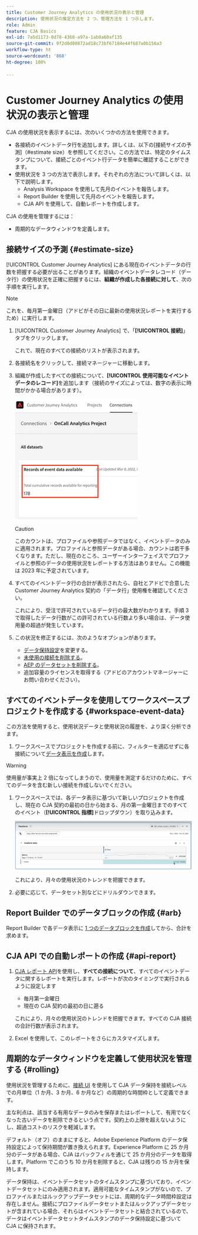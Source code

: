 ```yaml
---
title: Customer Journey Analytics の使用状況の表示と管理
description: 使用状況の推定方法を 2 つ、管理方法を 1 つ示します。
role: Admin
feature: CJA Basics
exl-id: 7a5d1173-8d78-4360-a97a-1ab0a60af135
source-git-commit: 9f2d0d00872ad18c73bf67184e44f687a0b156a3
workflow-type: ht
source-wordcount: '868'
ht-degree: 100%

---
```


# Customer Journey Analytics の使用状況の表示と管理

CJA の使用状況を表示するには、次のいくつかの方法を使用できます。

* 各接続のイベントデータ行を追加します。詳しくは、以下の[接続サイズの予測]（#estimate size）を参照してください。この方法では、特定のタイムスタンプについて、接続ごとのイベント行データを簡単に確認することができます。
* 使用状況を 3 つの方法で表示します。それぞれの方法について詳しくは、以下で説明します。
   * Analysis Workspace を使用して先月のイベントを報告します。
   * Report Builder を使用して先月のイベントを報告します。
   * CJA API を使用して、自動レポートを作成します。

CJA の使用を管理するには：

* 周期的なデータウィンドウを定義します。

## 接続サイズの予測 {#estimate-size}

[!UICONTROL Customer Journey Analytics] にある現在のイベントデータの行数を把握する必要が出ることがあります。組織のイベントデータレコード（データ行）の使用状況を正確に把握するには、**組織が作成した各接続に対して**、次の手順を実行します。

>[!NOTE]
>
>これを、毎月第一金曜日（アドビがその日に最新の使用状況レポートを実行するため）に実行します。

1. [!UICONTROL Customer Journey Analytics] で、「**[!UICONTROL 接続]**」タブをクリックします。

   これで、現在のすべての接続のリストが表示されます。

1. 各接続名をクリックして、接続マネージャーに移動します。

1. 組織が作成したすべての接続について、**[!UICONTROL 使用可能なイベントデータのレコード]**&#x200B;を追加します（接続のサイズによっては、数字の表示に時間がかかる場合があります）。

   ![イベントデータ](./assets/event-data.png)

   >[!CAUTION]
   >
   >   このカウントは、プロファイルや参照データではなく、イベントデータのみに適用されます。プロファイルと参照データがある場合、カウントは若干多くなります。ただし、現在のところ、ユーザーインターフェイスでプロファイルと参照のデータの使用状況をレポートする方法はありません。この機能は 2023 年に予定されています。

1. すべてのイベントデータ行の合計が表示されたら、自社とアドビで合意した Customer Journey Analytics 契約の「データ行」使用権を確認してください。

   これにより、受注で許可されているデータ行の最大数がわかります。手順 3 で取得したデータ行数がこの許可されている行数より多い場合は、データ使用量の超過が発生しています。

1. この状況を修正するには、次のようなオプションがあります。

   * [データ保持設定](https://experienceleague.adobe.com/docs/analytics-platform/using/cja-connections/manage-connections.html?lang=ja#set-rolling-window-for-connection-data-retention)を変更する。
   * [未使用の接続を削除する](https://experienceleague.adobe.com/docs/analytics-platform/using/cja-overview/cja-faq.html?lang=ja#implications-of-deleting-data-components)。
   * [AEP のデータセットを削除する](https://experienceleague.adobe.com/docs/analytics-platform/using/cja-overview/cja-faq.html?lang=ja#implications-of-deleting-data-components)。
   * 追加容量のライセンスを取得する（アドビのアカウントマネージャーにお問い合わせください）。

## すべてのイベントデータを使用してワークスペースプロジェクトを作成する {#workspace-event-data}

この方法を使用すると、使用状況データと使用状況の履歴を、より深く分析できます。

1. ワークスペースでプロジェクトを作成する前に、フィルターを適応せずに各接続について[データ表示を作成](/help/data-views/create-dataview.md)します。

>[!WARNING]
>
>    使用量が事実上 2 倍になってしまうので、使用量を測定するだけのために、すべてのデータを含む新しい接続を作成しないでください。

1. ワークスペースでは、各データ表示に基づいて新しいプロジェクトを作成し、現在の CJA 契約の最初の日から始まる、月の第一金曜日までのすべてのイベント（**[!UICONTROL 指標]**&#x200B;ドロップダウン）を取り込みます。

   ![イベント](./assets/events-usage.png)

   これにより、月々の使用状況のトレンドを把握できます。

1. 必要に応じて、データセット別などにドリルダウンできます。

## Report Builder でのデータブロックの作成 {#arb}

Report Builder で各データ表示に [1 つのデータブロックを作成](/help/report-builder/create-a-data-block.md)してから、合計を求めます。

## CJA API での自動レポートの作成 {#api-report}

1. [CJA レポート API](https://developer.adobe.com/cja-apis/docs/api/#tag/Reporting-API)を使用し、**すべての接続について**、すべてのイベントデータに関するレポートを実行します。レポートが次のタイミングで実行されるように設定します

   * 毎月第一金曜日
   * 現在の CJA 契約の最初の日に遡る

   これにより、月々の使用状況のトレンドを把握できます。すべての CJA 接続の合計行数が表示されます。

1. Excel を使用して、このレポートをさらにカスタマイズします。

## 周期的なデータウィンドウを定義して使用状況を管理する {#rolling}

使用状況を管理するために、[接続 UI](/help/connections/create-connection.md) を使用して CJA データ保持を接続レベルでの月単位（1 か月、3 か月、6 か月など）の周期的な時間枠として定義できます。

主な利点は、該当する有用なデータのみを保存またはレポートして、有用でなくなった古いデータを削除できるという点です。契約上の上限を超えないようにし、超過コストのリスクを軽減します。

デフォルト（オフ）のままにすると、Adobe Experience Platform のデータ保持設定によって保持期間が置き換えられます。Experience Platform に 25 か月分のデータがある場合、CJA はバックフィルを通じて 25 か月分のデータを取得します。Platform でこのうち 10 か月を削除すると、CJA は残りの 15 か月を保持します。

データ保持は、イベントデータセットのタイムスタンプに基づいており、イベントデータセットにのみ適用されます。適用可能なタイムスタンプがないので、プロファイルまたはルックアップデータセットには、周期的なデータ時間枠設定は存在しません。接続にプロファイルデータセットまたはルックアップデータセットが含まれている場合、それらはイベントデータセットと結合されているので、データはイベントデータセットタイムスタンプのデータ保持設定に基づいて CJA に保持されます。

